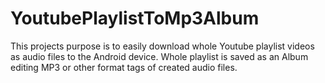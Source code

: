 # YoutubePlaylistToMp3Album

This projects purpose is to easily download whole Youtube playlist videos as audio files to the Android device.
Whole playlist is saved as an Album editing MP3 or other format tags of created audio files.
